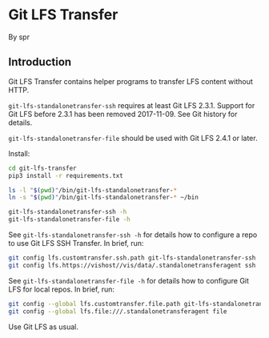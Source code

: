 # Git LFS Transfer
By spr
<!--@@VERSIONINC@@-->

## Introduction

Git LFS Transfer contains helper programs to transfer LFS content without HTTP.

`git-lfs-standalonetransfer-ssh` requires at least Git LFS 2.3.1.  Support for
Git LFS before 2.3.1 has been removed 2017-11-09.  See Git history for details.

`git-lfs-standalonetransfer-file` should be used with Git LFS 2.4.1 or later.

Install:

```sh
cd git-lfs-transfer
pip3 install -r requirements.txt

ls -l "$(pwd)"/bin/git-lfs-standalonetransfer-*
ln -s "$(pwd)"/bin/git-lfs-standalonetransfer-* ~/bin

git-lfs-standalonetransfer-ssh -h
git-lfs-standalonetransfer-file -h
```

See `git-lfs-standalonetransfer-ssh -h` for details how to configure a repo to
use Git LFS SSH Transfer.  In brief, run:

```sh
git config lfs.customtransfer.ssh.path git-lfs-standalonetransfer-ssh
git config lfs.https://vishost//vis/data/.standalonetransferagent ssh
```

See `git-lfs-standalonetransfer-file -h` for details how to configure Git LFS
for local repos.  In brief, run:

```sh
git config --global lfs.customtransfer.file.path git-lfs-standalonetransfer-file
git config --global lfs.file:///.standalonetransferagent file
```

Use Git LFS as usual.
